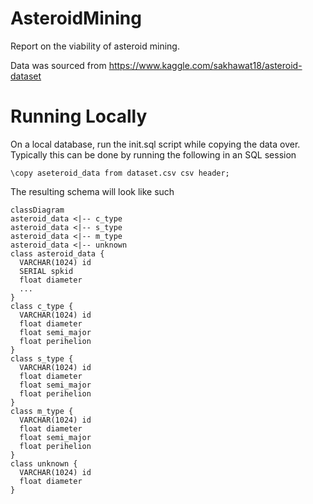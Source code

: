 # AsteroidMining
Report on the viability of asteroid mining. 

Data was sourced from https://www.kaggle.com/sakhawat18/asteroid-dataset

# Running Locally
On a local database, run the init.sql script while copying the data over. Typically this can be done by running the following in an SQL session

`\copy aseteroid_data from dataset.csv csv header;`

The resulting schema will look like such

```mermaid
classDiagram
asteroid_data <|-- c_type
asteroid_data <|-- s_type
asteroid_data <|-- m_type
asteroid_data <|-- unknown 
class asteroid_data {
  VARCHAR(1024) id
  SERIAL spkid
  float diameter
  ...
}
class c_type {
  VARCHAR(1024) id
  float diameter
  float semi_major
  float perihelion
}
class s_type {
  VARCHAR(1024) id
  float diameter
  float semi_major
  float perihelion
}
class m_type {
  VARCHAR(1024) id
  float diameter
  float semi_major
  float perihelion
}
class unknown {
  VARCHAR(1024) id
  float diameter
}
```
